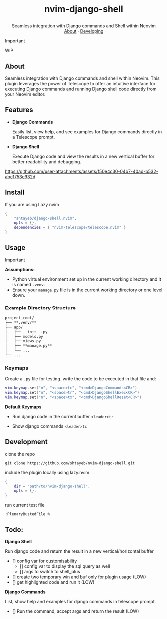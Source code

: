 <!-- LOGO -->
<h1>
<p align="center">
  <!-- <img src="https://github.com/user-attachments/assets/fe853809-ba8b-400b-83ab-a9a0da25be8a" alt="Logo" width="128"> -->
  <br>nvim-django-shell
</h1>
  <p align="center">
    Seamless integration with Django commands and Shell within Neovim
    <br />
    <a href="#about">About</a>
    ·
    <a href="#development">Developing</a>
  </p>
</p>


> [!IMPORTANT]
> WIP

## About
Seamless integration with Django commands and shell within Neovim. This plugin leverages the power of Telescope to offer an intuitive interface for executing Django commands and running Django shell code directly from your Neovim editor.

## Features
- **Django Commands**

	Easily list, view help, and see examples for Django commands directly in a Telescope prompt.

- **Django Shell**

	Execute Django code and view the results in a new vertical buffer for better readability and debugging.


https://github.com/user-attachments/assets/f50e4c30-04b7-40ad-b532-abc1753e932d


## Install
If you are using Lazy nvim
```lua
{
	"shtayeb/django-shell.nvim",
	opts = {},
	dependencies = { "nvim-telescope/telescope.nvim" }
}
```

## Usage
> [!IMPORTANT]
> **Assumptions:** 
> - Python virtual environment set up in the current working directory and it is named `.venv`.
> - Ensure your `manage.py` file is in the current working directory or one level down.

### Example Directory Structure
```markdown
project_root/
├── **.venv/**
├── app/
│   ├── __init__.py
│   ├── models.py
│   ├── views.py
│   ├── **manage.py**
│   └── ...
└── ...
```

### Keymaps
Create a `.py` file for testing. write the code to be executed in that file and:

```lua
vim.keymap.set("n", "<space>tc", "<cmd>DjangoCommands<CR>")
vim.keymap.set("n", "<space>tr", "<cmd>DjangoShellExec<CR>")
vim.keymap.set("n", "<space>tx", "<cmd>DjangoShellReset<CR>")
```
**Default Keymaps**
- Run django code in the current buffer
`<leader>tr`

- Show django commands
`<leader>tc`

## Development
clone the repo
```shell
git clone https://github.com/shtayeb/nvim-django-shell.git
```
include the plugin locally using lazy.nvim
```lua
{
	dir = "path/to/nvim-django-shell",
	opts = {},
}
```

run current test file
```shell
:PlenaryBustedFile %
```

## Todo:

**Django Shell**

Run django code and return the result in a new vertical/horizontal buffer
- [] config var for customisability
	- [] config var to display the sql query as well
	- [] args to switch to shell_plus
- [] create two temporary win and buf only for plugin usage (LOW) 
- [] get highlighted code and run it (LOW)

**Django Commands**

List, show help and examples for django commands in telescope prompt.
- [] Run the command, accept args and return the result (LOW)
